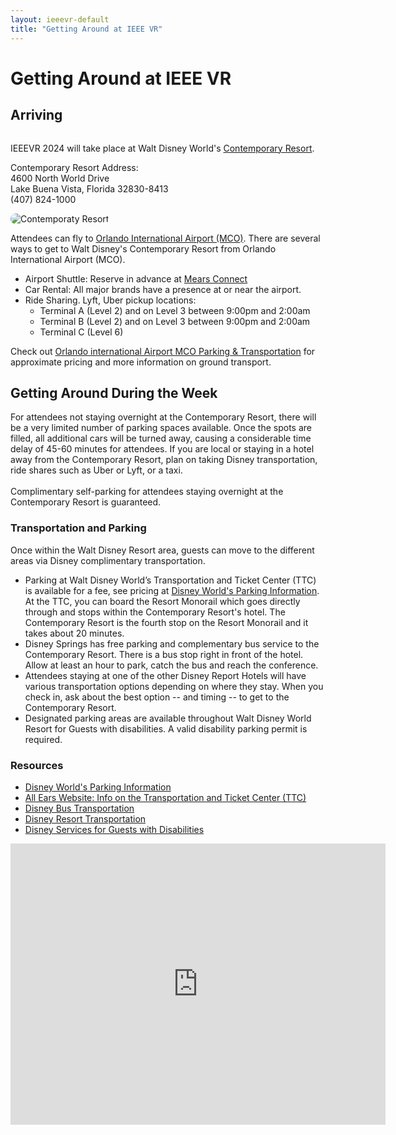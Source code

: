 ```yaml
---
layout: ieeevr-default
title: "Getting Around at IEEE VR"
---
```

<div>
    <h1>Getting Around at IEEE VR</h1>
    <h2>Arriving</h2>        
    <div class="column text-left">
        <p style="text-align: left;">
            IEEEVR 2024 will take place at Walt Disney World's <a href="https://disneyworld.disney.go.com/resorts/contemporary-resort/" target="_blank"> Contemporary Resort</a>.
        </p>
       <p>
       <span style="display: block;"> 
            Contemporary Resort Address:<br />
            4600 North World Drive<br />
            Lake Buena Vista, Florida 32830-8413<br />
            (407) 824-1000
        </span>
        </p>
    </div>    
    <div class="column img-right">
        <img src= "{{ "/assets/images/Contemporary.png" | relative_url }}"  style="border-radius: 20px;" alt="Contemporaty Resort">
    </div>
    <div class="clear padding_top_small">    
        <p>Attendees can fly to <a href="https://www.orlandoairports.net/" target="_blank">Orlando International Airport (MCO)</a>. There are several ways to get to Walt Disney's Contemporary Resort from Orlando International Airport (MCO).</p>
        <ul>
            <li>Airport Shuttle: Reserve in advance at <a href="https://www.mearsconnect.com/" target="_blank">Mears Connect</a></li>
            <li>Car Rental: All major brands have a presence at or near the airport.</li>
            <li>Ride Sharing. Lyft, Uber pickup locations: 
                <ul>
                    <li>Terminal A (Level 2) and on Level 3 between 9:00pm and 2:00am</li>
                    <li>Terminal B (Level 2) and on Level 3 between 9:00pm and 2:00am</li>
                    <li>Terminal C (Level 6)</li>
                </ul>
            </li>
        </ul>
        <p>
            Check out <a href="https://orlandoairports.net/parking-transportation/" target="_blank">Orlando international Airport MCO Parking & Transportation</a> for approximate pricing and more information on ground transport.
        </p>
        <h2>Getting Around During the Week</h2>
        <div class="ieeevrmsgbox bold">
            <div class = "ieeevrmsgboxInside small_emphasize">
            For attendees not staying overnight at the Contemporary Resort, there will be a very limited number of parking spaces available. Once the spots are filled, all additional cars will be turned away, causing a considerable time delay of 45-60 minutes for attendees.  If you are local or staying in a hotel away from the Contemporary Resort, plan on taking Disney transportation, ride shares such as Uber or Lyft, or a taxi. <br/><br/>Complimentary self-parking for attendees staying overnight at the Contemporary Resort is guaranteed.
            </div>
        </div>
        <p>
            <h3>Transportation and Parking</h3>
            Once within the Walt Disney Resort area, guests can move to the different areas via Disney complimentary transportation.
            <ul>
                <li>Parking at Walt Disney World’s Transportation and Ticket Center (TTC) is available for a fee, see pricing at <a href="https://disneyworld.disney.go.com/guest-services/parking/" target="_blank">Disney World's Parking Information</a>. At the TTC, you can board the Resort Monorail which goes directly through and stops within the Contemporary Resort's hotel. The Contemporary Resort is the fourth stop on the Resort Monorail and it takes about 20 minutes.</li>   
                <li>Disney Springs has free parking and complementary bus service to the Contemporary Resort. There is a bus stop right in front of the hotel. Allow at least an hour to park, catch the bus and reach the conference.</li>
                <li>Attendees staying at one of the other Disney Report Hotels will have various transportation options depending on where they stay.  When you check in, ask about the best option -- and timing -- to get to the Contemporary Resort.</li>
                <li>Designated parking areas are available throughout Walt Disney World Resort for Guests with disabilities. A valid disability parking permit is required.</li>
            </ul>
        </p>
        <p>
            <h3>Resources</h3>
            <ul>
                <li><a href="https://disneyworld.disney.go.com/guest-services/parking/" target="_blank">Disney World's Parking Information</a></li>
                <li><a href="https://allears.net/walt-disney-worlds-transportation-and-ticket-center-ttc/" target="_blank">All Ears Website: Info on the Transportation and Ticket Center (TTC)</a></li>
                <li><a href="https://disneyworld.disney.go.com/guest-services/bus-transportation/" target="_blank">Disney Bus Transportation</a></li>
                <li><a href="https://disneyworld.disney.go.com/guest-services/resort-transportation/" target="_blank">Disney Resort Transportation</a></li>
                <li><a href="https://disneyworld.disney.go.com/guest-services/guests-with-disabilities/" target="_blank">Disney Services for Guests with Disabilities</a></li>
            </ul>
        </p>
    </div>    
    <iframe class="align-center" src="https://www.google.com/maps/embed?pb=!1m18!1m12!1m3!1d224451.6490291354!2d-81.62069771252945!3d28.477829523059874!2m3!1f0!2f0!3f0!3m2!1i1024!2i768!4f13.1!3m3!1m2!1s0x88dd7ee634caa5f7%3A0x7f1aa428ffd54db!2sDisney&#39;s%20Contemporary%20Resort!5e0!3m2!1sen!2sus!4v1686838845318!5m2!1sen!2sus" width="600" height="450" style="border:0;" allowfullscreen="" loading="lazy" referrerpolicy="no-referrer-when-downgrade"></iframe>
</div>